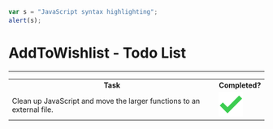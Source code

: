 ```javascript
var s = "JavaScript syntax highlighting";
alert(s);
```

<h1>AddToWishlist - Todo List</h1>

<hr>

<table>
    <tr>
        <th>Task</th>
        <th>Completed?</th>
    </tr>
    <tr>
        <td>Clean up JavaScript and move the larger functions to an external file.</td>
        <td><img src="root/imgs/checkmark.png" /></td>
    </tr>
</table>



